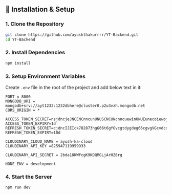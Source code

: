 
## 🔧 Installation & Setup

### 1. Clone the Repository

```bash
git clone https://github.com/ayushthakurrrr/YT-Backend.git
cd YT-Backend
```

### 2. Install Dependencies

```bash
npm install
```

### 3. Setup Environment Variables

Create `.env` file in the root of the project and add below text in it:

```env
PORT = 8000
MONGODB_URI = mongodb+srv://ayt1232:1232dbhere@cluster0.p2u3vzh.mongodb.net
CORS_ORIGIN = *

ACCESS_TOKEN_SECRET=nsjdncjeJNCENCnncunUNUSCNCUNcnncuewinUNUEunecoiewojNCNue3923n323h2
ACCESS_TOKEN_EXPIRY=1d
REFRESH_TOKEN_SECRET=cjdncIJEIck782873hgG66t6gYGvcgtdygdeg66cgvgVGcvdcdchccscsd
REFRESH_TOKEN_EXPIRY=10d

CLOUDINARY_CLOUD_NAME = ayush-ka-cloud
CLOUDINARY_API_KEY =825947119959933

CLOUDINARY_API_SECRET = 2bda18KWfcgK9KDQMGLjArHZ6rg

NODE_ENV = development
```

### 4. Start the Server

```bash
npm run dev
```
